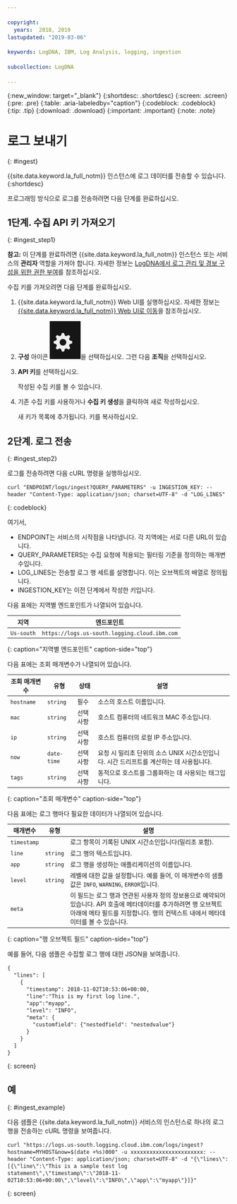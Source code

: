```yaml
---

copyright:
  years:  2018, 2019
lastupdated: "2019-03-06"

keywords: LogDNA, IBM, Log Analysis, logging, ingestion 

subcollection: LogDNA

---
```


{:new_window: target="_blank"}
{:shortdesc: .shortdesc}
{:screen: .screen}
{:pre: .pre}
{:table: .aria-labeledby="caption"}
{:codeblock: .codeblock}
{:tip: .tip}
{:download: .download}
{:important: .important}
{:note: .note}

 
# 로그 보내기
{: #ingest}

{{site.data.keyword.la_full_notm}} 인스턴스에 로그 데이터를 전송할 수 있습니다. 
{:shortdesc}

프로그래밍 방식으로 로그를 전송하려면 다음 단계를 완료하십시오.

## 1단계. 수집 API 키 가져오기 
{: #ingest_step1}

**참고:** 이 단계를 완료하려면 {{site.data.keyword.la_full_notm}} 인스턴스 또는 서비스의 **관리자** 역할을 가져야 합니다. 자세한 정보는 [LogDNA에서 로그 관리 및 경보 구성을 위한 권한 부여](/docs/services/Log-Analysis-with-LogDNA?topic=LogDNA-work_iam#admin_user_logdna)를 참조하십시오.

수집 키를 가져오려면 다음 단계를 완료하십시오.
    
1. {{site.data.keyword.la_full_notm}} Web UI를 실행하십시오. 자세한 정보는 [{{site.data.keyword.la_full_notm}} Web UI로 이동](/docs/services/Log-Analysis-with-LogDNA?topic=LogDNA-view_logs#view_logs_step2)을 참조하십시오.

2. **구성** 아이콘 ![구성 아이콘](images/admin.png)을 선택하십시오. 그런 다음 **조직**을 선택하십시오. 

3. **API 키**를 선택하십시오.

    작성된 수집 키를 볼 수 있습니다. 

4. 기존 수집 키를 사용하거나 **수집 키 생성**을 클릭하여 새로 작성하십시오.

    새 키가 목록에 추가됩니다. 키를 복사하십시오.


## 2단계. 로그 전송
{: #ingest_step2}

로그를 전송하려면 다음 cURL 명령을 실행하십시오.

```
curl "ENDPOINT/logs/ingest?QUERY_PARAMETERS" -u INGESTION_KEY: --header "Content-Type: application/json; charset=UTF-8" -d "LOG_LINES"
```
{: codeblock}

여기서, 

* ENDPOINT는 서비스의 시작점을 나타냅니다. 각 지역에는 서로 다른 URL이 있습니다.
* QUERY_PARAMETERS는 수집 요청에 적용되는 필터링 기준을 정의하는 매개변수입니다.
* LOG_LINES는 전송할 로그 행 세트를 설명합니다. 이는 오브젝트의 배열로 정의됩니다.
* INGESTION_KEY는 이전 단계에서 작성한 키입니다.

다음 표에는 지역별 엔드포인트가 나열되어 있습니다.

| 지역         | 엔드포인트                                             | 
|----------------|------------------------------------------------------|
| `Us-south`       | `https://logs.us-south.logging.cloud.ibm.com`        |
{: caption="지역별 엔드포인트" caption-side="top"} 


다음 표에는 조회 매개변수가 나열되어 있습니다.

| 조회 매개변수 | 유형       | 상태     | 설명 |
|-----------------|------------|------------|-------------|
| `hostname`      | `string`     | 필수   | 소스의 호스트 이름입니다. |
| `mac`           | `string`     | 선택사항   | 호스트 컴퓨터의 네트워크 MAC 주소입니다.    |
| `ip`            | `string`     | 선택사항   | 호스트 컴퓨터의 로컬 IP 주소입니다.  | 
| `now`           | `date-time`  | 선택사항   | 요청 시 밀리초 단위의 소스 UNIX 시간소인입니다. 시간 드리프트를 계산하는 데 사용됩니다.|
| `tags`          | `string`     | 선택사항   | 동적으로 호스트를 그룹화하는 데 사용되는 태그입니다. |
{: caption="조회 매개변수" caption-side="top"} 



다음 표에는 로그 행마다 필요한 데이터가 나열되어 있습니다.

| 매개변수     |유형       |설명                                   |
|----------------|------------|-----------------------------------------------|
| `timestamp`      |            | 로그 항목이 기록된 UNIX 시간소인입니다(밀리초 포함).       | 
| `line`           | `string`     | 로그 행의 텍스트입니다.                                     |
| `app`            | `string`     | 로그 행을 생성하는 애플리케이션의 이름입니다.  |
| `level`          | `string`     | 레벨에 대한 값을 설정합니다. 예를 들어, 이 매개변수의 샘플 값은 `INFO`, `WARNING`, `ERROR`입니다. |
| `meta`           |            | 이 필드는 로그 행과 연관된 사용자 정의 정보용으로 예약되어 있습니다. API 호출에 메타데이터를 추가하려면 행 오브젝트 아래에 메타 필드를 지정합니다. 행의 컨텍스트 내에서 메타데이터를 볼 수 있습니다.                      |
{: caption="행 오브젝트 필드" caption-side="top"} 

예를 들어, 다음 샘플은 수집할 로그 행에 대한 JSON을 보여줍니다.

```
{ 
  "lines": [ 
    { 
      "timestamp": 2018-11-02T10:53:06+00:00, 
      "line":"This is my first log line.", 
      "app":"myapp",
      "level": "INFO",
      "meta": {
        "customfield": {"nestedfield": "nestedvalue"}
      }
    }
  ] 
}
```
{: screen}


## 예
{: #ingest_example}

다음 샘플은 {{site.data.keyword.la_full_notm}} 서비스의 인스턴스로 하나의 로그 행을 전송하는 cURL 명령을 보여줍니다. 

```
curl "https://logs.us-south.logging.cloud.ibm.com/logs/ingest?hostname=MYHOST&now=$(date +%s)000" -u xxxxxxxxxxxxxxxxxxxxxxx: --header "Content-Type: application/json; charset=UTF-8" -d "{\"lines\":[{\"line\":\"This is a sample test log statement\",\"timestamp\":\"2018-11-02T10:53:06+00:00\",\"level\":\"INFO\",\"app\":\"myapp\"}]}"
```
{: screen}

